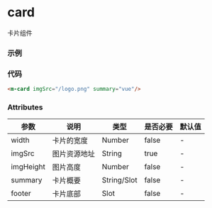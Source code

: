 # card
卡片组件

### 示例
<m-card imgSrc="/logo.png" summary="vue"/>

### 代码
```html
<m-card imgSrc="/logo.png" summary="vue"/>
```

### Attributes
| 参数 | 说明 | 类型 | 是否必要 | 默认值 |
| --- | --- | ---- | ------- | ----- |
| width | 卡片的宽度 | Number | false | - |
| imgSrc | 图片资源地址 | String | true | - |
| imgHeight | 图片高度 | Number | false | - |
| summary | 卡片概要 | String/Slot | false | - |
| footer | 卡片底部 | Slot | false | - |